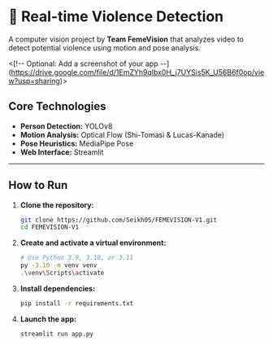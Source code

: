 # 🚨 Real-time Violence Detection

A computer vision project by **Team FemeVision** that analyzes video to detect potential violence using motion and pose analysis.

 \<\[!-- Optional: Add a screenshot of your app --](https://drive.google.com/file/d/1EmZYh9qlbx0H_j7UYSis5K_U56B6f0op/view?usp=sharing)\>

## Core Technologies

  - **Person Detection:** YOLOv8
  - **Motion Analysis:** Optical Flow (Shi-Tomasi & Lucas-Kanade)
  - **Pose Heuristics:** MediaPipe Pose
  - **Web Interface:** Streamlit

-----

## How to Run

1.  **Clone the repository:**

    ```bash
    git clone https://github.com/Seikh05/FEMEVISION-V1.git
    cd FEMEVISION-V1
    ```

2.  **Create and activate a virtual environment:**

    ```bash
    # Use Python 3.9, 3.10, or 3.11
    py -3.10 -m venv venv
    .\venv\Scripts\activate
    ```

3.  **Install dependencies:**

    ```bash
    pip install -r requirements.txt
    ```

4.  **Launch the app:**

    ```bash
    streamlit run app.py
    ```